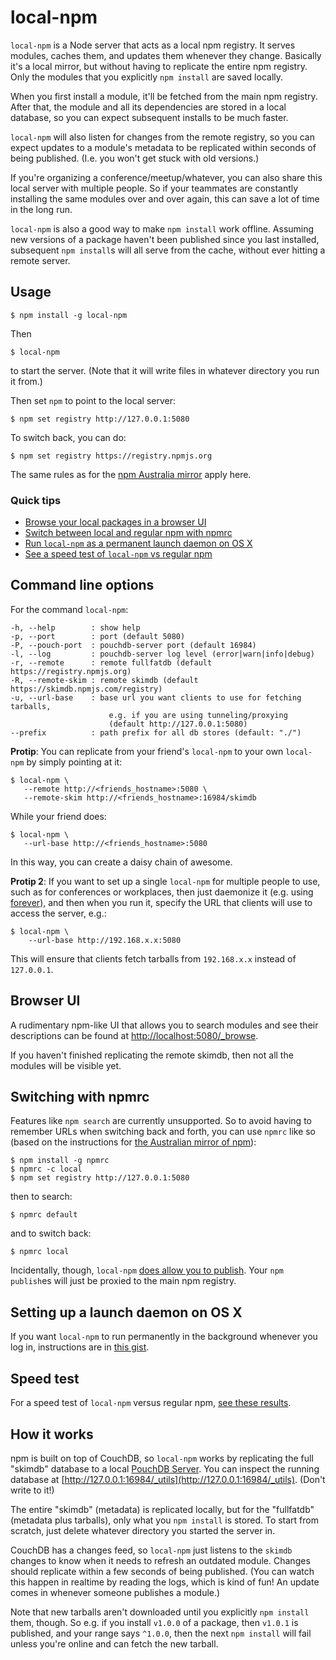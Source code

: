 local-npm
==========

`local-npm` is a Node server that acts as a local npm registry. It serves modules, caches them, and updates them whenever they change. Basically it's a local mirror, but without having to replicate the entire npm registry. Only the modules that you explicitly `npm install` are saved locally.

When you first install a module, it'll be fetched from the main npm registry. After that, the module and all its dependencies are stored in a local database, so you can expect subsequent installs to be much faster.

`local-npm` will also listen for changes from the remote registry, so you can expect updates to a module's metadata to be replicated within seconds of being published. (I.e. you won't get stuck with old versions.)

If you're organizing a conference/meetup/whatever, you can also share this local server with multiple people.  So if your teammates are constantly installing the same modules over and over again, this can save a lot of time in the long run.

`local-npm` is also a good way to make `npm install` work offline. Assuming new versions of a package haven't been published since you last installed, subsequent `npm install`s will all serve from the cache, without ever hitting a remote server.

Usage
------

    $ npm install -g local-npm

Then

    $ local-npm
    
to start the server. (Note that it will write files in whatever directory you run it from.)

Then set `npm` to point to the local server:

    $ npm set registry http://127.0.0.1:5080

To switch back, you can do:

    $ npm set registry https://registry.npmjs.org

The same rules as for the [npm Australia mirror](http://www.npmjs.org.au/) apply here.

### Quick tips

* [Browse your local packages in a browser UI](#browser-ui)
* [Switch between local and regular npm with npmrc](#switching-with-npmrc)
* [Run `local-npm` as a permanent launch daemon on OS X](#setting-up-a-launch-daemon-on-os-x)
* [See a speed test of `local-npm` vs regular npm](#speed-test)

Command line options
----

For the command `local-npm`:

```
-h, --help        : show help
-p, --port        : port (default 5080)
-P, --pouch-port  : pouchdb-server port (default 16984)
-l, --log         : pouchdb-server log level (error|warn|info|debug)
-r, --remote      : remote fullfatdb (default https://registry.npmjs.org)
-R, --remote-skim : remote skimdb (default https://skimdb.npmjs.com/registry)
-u, --url-base    : base url you want clients to use for fetching tarballs,
                      e.g. if you are using tunneling/proxying
                      (default http://127.0.0.1:5080)
--prefix          : path prefix for all db stores (default: "./")
```

**Protip**: You can replicate from your friend's `local-npm` to your own `local-npm` by simply pointing at it:

```
$ local-npm \
   --remote http://<friends_hostname>:5080 \
   --remote-skim http://<friends_hostname>:16984/skimdb
```

While your friend does:

```
$ local-npm \
   --url-base http://<friends_hostname>:5080
```

In this way, you can create a daisy chain of awesome.

**Protip 2**: If you want to set up a single `local-npm` for multiple people to use, such as for conferences or workplaces, then just daemonize it (e.g. using [forever](https://www.npmjs.org/package/forever)), and then when you run it, specify the URL that clients will use to access the server, e.g.:

```
$ local-npm \
    --url-base http://192.168.x.x:5080
```

This will ensure that clients fetch tarballs from `192.168.x.x` instead of `127.0.0.1`.


Browser UI
------

A rudimentary npm-like UI that allows you to search modules and see their descriptions can be found at [http://localhost:5080/_browse](http://localhost:5080/_browse).

If you haven't finished replicating the remote skimdb, then not all the modules will be visible yet.

Switching with npmrc
----

Features like `npm search` are currently unsupported. So to avoid having to remember URLs when switching back and forth, you can use `npmrc` like so (based on the instructions for [the Australian mirror of npm](http://www.npmjs.org.au/)):


    $ npm install -g npmrc
    $ npmrc -c local
    $ npm set registry http://127.0.0.1:5080

then to search:

    $ npmrc default

and to switch back:

    $ npmrc local

Incidentally, though, `local-npm` [does allow you to publish](https://github.com/nolanlawson/local-npm/pull/33). Your `npm publish`es will just be proxied to the main npm registry.

Setting up a launch daemon on OS X
----

If you want `local-npm` to run permanently in the background whenever you log in, instructions are in [this gist](https://gist.github.com/nolanlawson/83ba5862bd719925d9cd).

Speed test
----

For a speed test of `local-npm` versus regular npm, [see these results](https://github.com/nolanlawson/test-local-npm-speed#readme).

How it works
-----

npm is built on top of CouchDB, so `local-npm` works by replicating the full "skimdb" database to a local [PouchDB Server](https://github.com/pouchdb/pouchdb-server). You can inspect the running database at [http://127.0.0.1:16984/_utils](http://127.0.0.1:16984/_utils). (Don't write to it!)

The entire "skimdb" (metadata) is replicated locally, but for the "fullfatdb" (metadata plus tarballs), only what you `npm install` is stored. To start from scratch, just delete whatever directory you started the server in.

CouchDB has a changes feed, so `local-npm` just listens to the `skimdb` changes to know when it needs to refresh an outdated module. Changes should replicate within a few seconds of being published. (You can watch this happen in realtime by reading the logs, which is kind of fun! An update comes in whenever someone publishes a module.)

Note that new tarballs aren't downloaded until you explicitly `npm install` them, though. So e.g. if you install `v1.0.0` of a package, then `v1.0.1` is published, and your range says `^1.0.0`, then the next `npm install` will fail unless you're online and can fetch the new tarball.